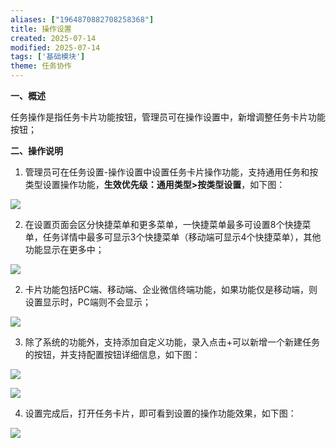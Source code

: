 ```yaml
---
aliases: ["1964870882708258368"]
title: 操作设置
created: 2025-07-14
modified: 2025-07-14
tags: ['基础模块']
theme: 任务协作
---
```


**一、概述**

任务操作是指任务卡片功能按钮，管理员可在操作设置中，新增调整任务卡片功能按钮；

**二、操作说明**

1. 管理员可在任务设置-操作设置中设置任务卡片操作功能，支持通用任务和按类型设置操作功能，**生效优先级：通用类型>按类型设置**，如下图：

![](d14b999577e9a54e0a3312bb7634afe4.jpg)

2. 在设置页面会区分快捷菜单和更多菜单，一快捷菜单最多可设置8个快捷菜单，任务详情中最多可显示3个快捷菜单（移动端可显示4个快捷菜单），其他功能显示在更多中；

![](bb1c993ab0d7d65970e62dcd08520107.jpg)

2. 卡片功能包括PC端、移动端、企业微信终端功能，如果功能仅是移动端，则设置显示时，PC端则不会显示；

![](a015f70555149c9de09295916f454c9d.jpg)

3. 除了系统的功能外，支持添加自定义功能，录入点击+可以新增一个新建任务的按钮，并支持配置按钮详细信息，如下图：

![](eb861a5a92acc10792cb031e74b39e9d.jpg)

![](aa5e4461b10fa642f84287885936a5f7.jpg)

4. 设置完成后，打开任务卡片，即可看到设置的操作功能效果，如下图：

![](7142ac41116c5e7eb4f34196a556cbce.jpg)